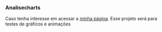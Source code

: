 ### Analisecharts
Caso tenha interesse em acessar a [minha página](https://mcgratidao.github.io/Analisecharts/). Esse projeto será para testes de gráficos e animações